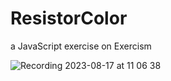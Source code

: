 # ResistorColor
a JavaScript exercise on Exercism


![Recording 2023-08-17 at 11 06 38](https://github.com/faeghehmohammadian/ResistorColor/assets/59620602/84f07d98-a195-4f1d-8b05-7d47a0ab59c6)
